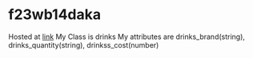 # f23wb14daka
Hosted at [link](https://f23wb14daka.onrender.com)
My Class is drinks
My attributes are drinks_brand(string), drinks_quantity(string), drinkss_cost(number)